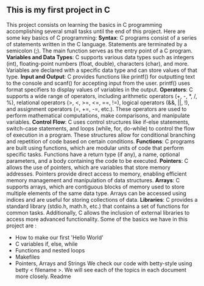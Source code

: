 
## This is my first project in C
This project consists on learning the basics in C programming accomplishing several small tasks until the end of this project.
Here are some key basics of C programming:
**Syntax**: C programs consist of a series of statements written in the C language. Statements are terminated by a semicolon (;). The main function serves as the entry point of a C program.
**Variables and Data Types**: C supports various data types such as integers (int), floating-point numbers (float, double), characters (char), and more. Variables are declared with a specific data type and can store values of that type.
**Input and Output**: C provides functions like printf() for outputting text to the console and scanf() for accepting input from the user. printf() uses format specifiers to display values of variables in the output.
**Operators**: C supports a wide range of operators, including arithmetic operators (+, -, *, /, %), relational operators (>, <, >=, <=, ==, !=), logical operators (&&, ||, !), and assignment operators (=, +=, -=, etc.). These operators are used to perform mathematical computations, make comparisons, and manipulate variables.
**Control Flow**: C uses control structures like if-else statements, switch-case statements, and loops (while, for, do-while) to control the flow of execution in a program. These structures allow for conditional branching and repetition of code based on certain conditions.
**Functions**: C programs are built using functions, which are modular units of code that perform specific tasks. Functions have a return type (if any), a name, optional parameters, and a body containing the code to be executed.
**Pointers**: C allows the use of pointers, which are variables that store memory addresses. Pointers provide direct access to memory, enabling efficient memory management and manipulation of data structures.
**Arrays**: C supports arrays, which are contiguous blocks of memory used to store multiple elements of the same data type. Arrays can be accessed using indices and are useful for storing collections of data.
**Libraries**: C provides a standard library (stdio.h, math.h, etc.) that contains a set of functions for common tasks. Additionally, C allows the inclusion of external libraries to access more advanced functionality.
Some of the basics we have in this project are :
* How to make our first 'Hello World'
* C variables if, else, while
* Functions and nested loops
* Makefiles
* Pointers, Arrays and Strings
We check our code with betty-style using betty < filename >.
We will see each of the topics in each document more closely.
Readme
